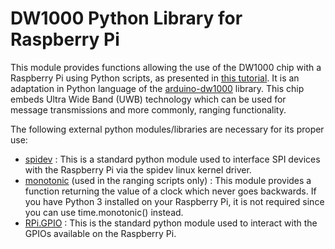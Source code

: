 # DW1000 Python Library for Raspberry Pi

This module provides functions allowing the use of the DW1000 chip with a Raspberry Pi using Python scripts, as presented in [this tutorial]. It is an adaptation in Python language of the [arduino-dw1000] library. 
This chip embeds Ultra Wide Band (UWB) technology which can be used for message transmissions and more commonly, ranging functionality.

The following external python modules/libraries are necessary for its proper use:
* [spidev] : This is a standard python module used to interface SPI devices with the Raspberry Pi via the spidev linux kernel driver.
* [monotonic] (used in the ranging scripts only) : This module provides a function returning the value of a clock which never goes backwards. If you have Python 3 installed on your Raspberry Pi, it is not required since you can use time.monotonic() instead.
* [RPi.GPIO] : This is the standard python module used to interact with the GPIOs available on the Raspberry Pi.

[arduino-dw1000]: <https://github.com/ThingType/arduino-dw1000>
[monotonic]: <https://github.com/atdt/monotonic>
[spidev]: <https://github.com/doceme/py-spidev>
[RPi.GPIO]: <https://sourceforge.net/p/raspberry-gpio-python/wiki/install/>
[this tutorial]: <https://thingtype.com/blog/using-a-dwm1000-module-with-a-raspberry-pi-and-python/>
